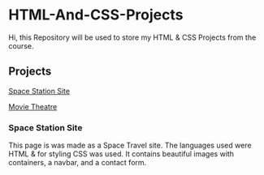 # HTML-And-CSS-Projects
Hi, this Repository will be used to store my HTML & CSS Projects from the course.

## Projects
[Space Station Site](https://github.com/MuhammadChoudhry21/HTML-And-CSS-Projects/tree/main/Creating-a-Basic-HTML-Website_Project-Folder)

[Movie Theatre](https://github.com/MuhammadChoudhry21/HTML-And-CSS-Projects/tree/main/bootstrap4_project)

### Space Station Site

This page is was made as a Space Travel site. The languages used were HTML & for styling CSS was used. It contains beautiful images with containers, a navbar, and a contact form.

